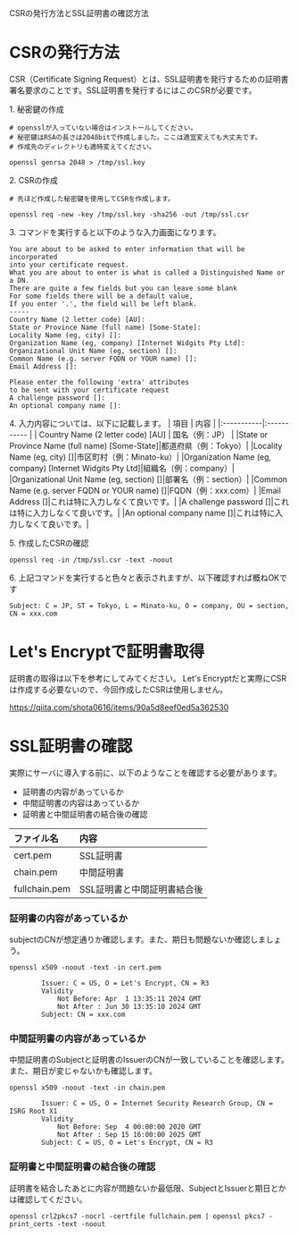 CSRの発行方法とSSL証明書の確認方法

# CSRの発行方法

CSR（Certificate Signing Request）とは、SSL証明書を発行するための証明書署名要求のことです。SSL証明書を発行するにはこのCSRが必要です。

1\. 秘密鍵の作成
```
# opensslが入っていない場合はインストールしてください。
# 秘密鍵はRSAの長さは2048bitで作成しました。ここは適宜変えても大丈夫です。
# 作成先のディレクトリも適時変えてください。

openssl genrsa 2048 > /tmp/ssl.key
```
2\. CSRの作成
```
# 先ほど作成した秘密鍵を使用してCSRを作成します。

openssl req -new -key /tmp/ssl.key -sha256 -out /tmp/ssl.csr
```
3\. コマンドを実行すると以下のような入力画面になります。
```
You are about to be asked to enter information that will be incorporated
into your certificate request.
What you are about to enter is what is called a Distinguished Name or a DN.
There are quite a few fields but you can leave some blank
For some fields there will be a default value,
If you enter '.', the field will be left blank.
-----
Country Name (2 letter code) [AU]:
State or Province Name (full name) [Some-State]:
Locality Name (eg, city) []:
Organization Name (eg, company) [Internet Widgits Pty Ltd]:
Organizational Unit Name (eg, section) []:
Common Name (e.g. server FQDN or YOUR name) []:               
Email Address []:

Please enter the following 'extra' attributes
to be sent with your certificate request
A challenge password []:
An optional company name []:
```
4\. 入力内容については、以下に記載します。
| 項目 | 内容 |
|:-----------|:----------- |
| Country Name (2 letter code) [AU] | 国名（例：JP） |
|State or Province Name (full name) [Some-State]|都道府県（例：Tokyo）|
|Locality Name (eg, city) []|市区町村（例：Minato-ku）|
|Organization Name (eg, company) [Internet Widgits Pty Ltd]|組織名（例：company）|
|Organizational Unit Name (eg, section) []|部署名（例：section）|
|Common Name (e.g. server FQDN or YOUR name) []|FQDN（例：xxx.com）|
|Email Address []|これは特に入力しなくて良いです。|
|A challenge password []|これは特に入力しなくて良いです。|
|An optional company name []|これは特に入力しなくて良いです。|

5\. 作成したCSRの確認
```
openssl req -in /tmp/ssl.csr -text -noout
```
6\. 上記コマンドを実行すると色々と表示されますが、以下確認すれば概ねOKです
```
Subject: C = JP, ST = Tokyo, L = Minato-ku, O = company, OU = section, CN = xxx.com
```

# Let's Encryptで証明書取得

証明書の取得は以下を参考にしてみてください。
Let's Encryptだと実際にCSRは作成する必要ないので、今回作成したCSRは使用しません。

https://qiita.com/shota0616/items/90a5d8eef0ed5a362530

# SSL証明書の確認

実際にサーバに導入する前に、以下のようなことを確認する必要があります。

- 証明書の内容があっているか
- 中間証明書の内容はあっているか
- 証明書と中間証明書の結合後の確認

| ファイル名 | 内容 |
|:-----------|:----------- |
|cert.pem|SSL証明書|
|chain.pem|中間証明書|
|fullchain.pem|SSL証明書と中間証明書結合後|

### 証明書の内容があっているか

subjectのCNが想定通りか確認します。また、期日も問題ないか確認しましょう。

```
openssl x509 -noout -text -in cert.pem
```
```
        Issuer: C = US, O = Let's Encrypt, CN = R3
        Validity
            Not Before: Apr  1 13:35:11 2024 GMT
            Not After : Jun 30 13:35:10 2024 GMT
        Subject: CN = xxx.com
```

### 中間証明書の内容があっているか

中間証明書のSubjectと証明書のIssuerのCNが一致していることを確認します。また、期日が変じゃないかも確認します。

```
openssl x509 -noout -text -in chain.pem
```
```
        Issuer: C = US, O = Internet Security Research Group, CN = ISRG Root X1
        Validity
            Not Before: Sep  4 00:00:00 2020 GMT
            Not After : Sep 15 16:00:00 2025 GMT
        Subject: C = US, O = Let's Encrypt, CN = R3
```


### 証明書と中間証明書の結合後の確認

証明書を結合したあとに内容が問題ないか最低限、SubjectとIssuerと期日とかは確認してください。

```
openssl crl2pkcs7 -nocrl -certfile fullchain.pem | openssl pkcs7 -print_certs -text -noout
```
